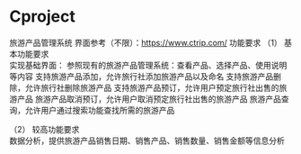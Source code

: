 # Cproject
旅游产品管理系统 
界面参考（不限）：https://www.ctrip.com/ 
功能要求 
（1） 基本功能要求  
实现基础界面： 
参照现有的旅游产品管理系统：查看产品、选择产品、使用说明等内容 
支持旅游产品添加，允许旅行社添加旅游产品以及命名 
支持旅游产品删除，允许旅行社删除旅游产品 
支持旅游产品预订，允许用户预定旅行社出售的旅游产品 
旅游产品取消预订，允许用户取消预定旅行社出售的旅游产品 
旅游产品查询，允许用户通过搜索功能查找所需的旅游产品 

（2） 较高功能要求  
数据分析，提供旅游产品销售日期、销售产品、销售数量、销售金额等信息分析
